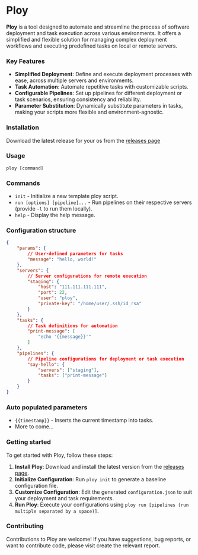 # Ploy
**Ploy** is a tool designed to automate and streamline the process of software deployment and task execution across various environments. It offers a simplified and flexible solution for managing complex deployment workflows and executing predefined tasks on local or remote servers.

### Key Features
- **Simplified Deployment**: Define and execute deployment processes with ease, across multiple servers and environments.
- **Task Automation**: Automate repetitive tasks with customizable scripts.
- **Configurable Pipelines**: Set up pipelines for different deployment or task scenarios, ensuring consistency and reliability.
- **Parameter Substitution**: Dynamically substitute parameters in tasks, making your scripts more flexible and environment-agnostic.


### Installation
Download the latest release for your os from the [releases page](https://github.com/davesavic/ploy/releases)

### Usage
`ploy [command]`

### Commands
- `init` - Initialize a new template ploy script.
- `run [options] [pipeline]...` - Run pipelines on their respective servers (provide `-l` to run them locally).
- `help` - Display the help message.

### Configuration structure
```json
{
    "params": {
        // User-defined parameters for tasks
        "message": "hello, world!"
    },
    "servers": {
        // Server configurations for remote execution
        "staging": {
            "host": "111.111.111.111",
            "port": 22,
            "user": "ploy",
            "private-key": "/home/user/.ssh/id_rsa"
        }
    },
    "tasks": {
        // Task definitions for automation
        "print-message": [
            "echo '{{message}}'"
        ]
    },
    "pipelines": {
        // Pipeline configurations for deployment or task execution
        "say-hello": {
            "servers": ["staging"],
            "tasks": ["print-message"]
        }
    }
}
```

### Auto populated parameters
- `{{timestamp}}` -  Inserts the current timestamp into tasks.
- More to come...

### Getting started
To get started with Ploy, follow these steps:

1. **Install Ploy**: Download and install the latest version from the [releases page](https://github.com/davesavic/ploy/releases).
2. **Initialize Configuration**: Run `ploy init` to generate a baseline configuration file.
3. **Customize Configuration**: Edit the generated `configuration.json` to suit your deployment and task requirements.
4. **Run Ploy**: Execute your configurations using `ploy run [pipelines (run multiple separated by a space)]`.

### Contributing
Contributions to Ploy are welcome! 
If you have suggestions, bug reports, or want to contribute code, please visit create the relevant report.